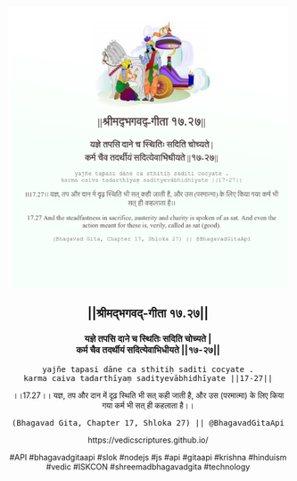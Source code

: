 <img src="../../asset/BG_17_27.png"/>
<center><h2>||श्रीमद्‍भगवद्‍-गीता १७.२७||</h2>
<h3>यज्ञे तपसि दाने च स्थितिः सदिति चोच्यते |<br/>कर्म चैव तदर्थीयं सदित्येवाभिधीयते ||१७-२७||</h3>
<pre>yajñe tapasi dāne ca sthitiḥ saditi cocyate .<br/>karma caiva tadarthīyaṃ sadityevābhidhīyate ||17-27||</pre>
<p>।।17.27।। यज्ञ, तप और दान में दृढ़ स्थिति भी सत् कही जाती है, और उस (परमात्मा) के लिए किया गया कर्म भी सत् ही कहलाता है।।</p>
<pre>(Bhagavad Gita, Chapter 17, Shloka 27) || @BhagavadGitaApi</pre><p>https://vedicscriptures.github.io/</p><p>#API #bhagavadgitaapi #slok #nodejs #js #api #gitaapi #krishna #hinduism #vedic #ISKCON #shreemadbhagavadgita #technology</p></center>